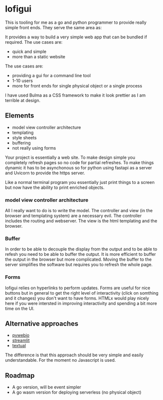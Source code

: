 # lofigui

This is tooling for me as a go and python programmer to provide really simple front ends.  They serve the same area as:

It provides a way to build a very simple web app that can be bundled if required.
The use cases are:
- quick and simple
- more than a static website

The use cases are:
- providing a gui for a command line tool
- 1-10 users
- more for front ends for single physical object or a single process


I have used Bulma as a CSS framework to make it look prettier as I am terrible at design.

## Elements

- model view controller architecture
- templating 
- style sheets
- buffering
- not really using forms

Your project is essentially a web site.  To make design simple you completely refresh pages so no code for partial refreshes.  To make things dynamic it has to be asynchonous so for python using fastapi as a server and Uvicorn to provide the https server.

Like a normal terminal program you essentially just print things to a screen but now have the ability to print enriched objects.

### model view controller architecture
All I really want to do is to write the model.  The controller and view (in the browser and templating system) are a necessary evil.  The controller includes the routing and webserver.  The view is the html templating and the browser.

### Buffer
In order to be able to decouple the display from the output and to be able to refesh you need to be able to buffer the output.  It is more efficient to buffer the output in the browser but more complicated.  Moving the buffer to the server simplifies the software but requires you to refresh the whole page.

### Forms
lofigui relies on hyperlinks to perform updates.  Forms are useful for nice buttons but in general to get the right level of interactivity (click on somthing and it changes) you don't want to have forms.  HTMLx would play nicely here if you were intersted in improving interactivity and spending a bit more time on the UI.

## Alternative approaches

- [pywebio](https://www.pyweb.io/)
- [streamlit](https://streamlit.io/)
- [textual](https://pypi.org/project/textual/)

The difference is that this approach should be very simple and easily understandable.
For the moment no Javascript is used.


## Roadmap

- A go version, will be event simpler
- A go wasm version for deploying serverless (no physical object)